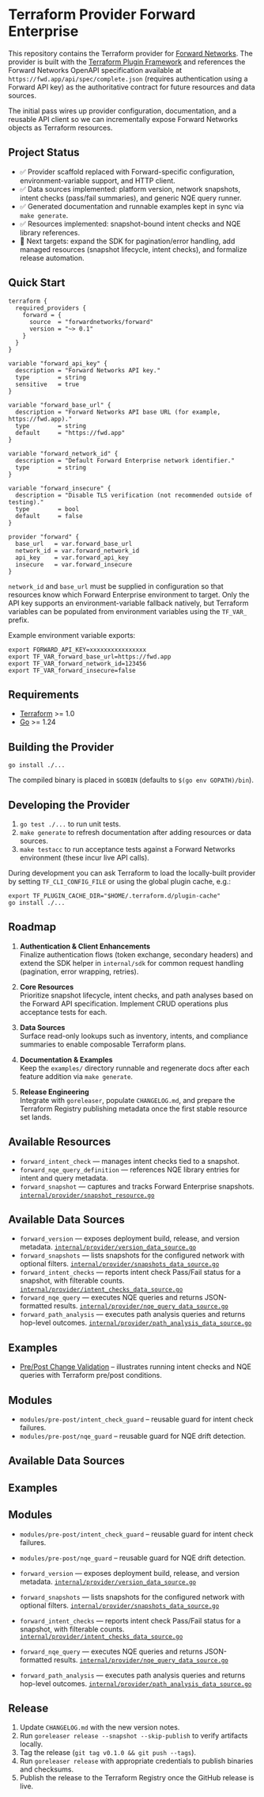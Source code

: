 # Terraform Provider Forward Enterprise

This repository contains the Terraform provider for [Forward Networks](https://www.forwardnetworks.com). The provider is built with the [Terraform Plugin Framework](https://github.com/hashicorp/terraform-plugin-framework) and references the Forward Networks OpenAPI specification available at `https://fwd.app/api/spec/complete.json` (requires authentication using a Forward API key) as the authoritative contract for future resources and data sources.

The initial pass wires up provider configuration, documentation, and a reusable API client so we can incrementally expose Forward Networks objects as Terraform resources.

## Project Status

- ✅ Provider scaffold replaced with Forward-specific configuration, environment-variable support, and HTTP client.
- ✅ Data sources implemented: platform version, network snapshots, intent checks (pass/fail summaries), and generic NQE query runner.
- ✅ Generated documentation and runnable examples kept in sync via `make generate`.
- ✅ Resources implemented: snapshot-bound intent checks and NQE library references.
- 🚧 Next targets: expand the SDK for pagination/error handling, add managed resources (snapshot lifecycle, intent checks), and formalize release automation.

## Quick Start

```hcl
terraform {
  required_providers {
    forward = {
      source  = "forwardnetworks/forward"
      version = "~> 0.1"
    }
  }
}

variable "forward_api_key" {
  description = "Forward Networks API key."
  type        = string
  sensitive   = true
}

variable "forward_base_url" {
  description = "Forward Networks API base URL (for example, https://fwd.app)."
  type        = string
  default     = "https://fwd.app"
}

variable "forward_network_id" {
  description = "Default Forward Enterprise network identifier."
  type        = string
}

variable "forward_insecure" {
  description = "Disable TLS verification (not recommended outside of testing)."
  type        = bool
  default     = false
}

provider "forward" {
  base_url   = var.forward_base_url
  network_id = var.forward_network_id
  api_key    = var.forward_api_key
  insecure   = var.forward_insecure
}
```

`network_id` and `base_url` must be supplied in configuration so that resources know which Forward Enterprise environment to target. Only the API key supports an environment-variable fallback natively, but Terraform variables can be populated from environment variables using the `TF_VAR_` prefix.

Example environment variable exports:

```shell
export FORWARD_API_KEY=xxxxxxxxxxxxxxxx
export TF_VAR_forward_base_url=https://fwd.app
export TF_VAR_forward_network_id=123456
export TF_VAR_forward_insecure=false
```

## Requirements

- [Terraform](https://developer.hashicorp.com/terraform/downloads) >= 1.0
- [Go](https://go.dev/dl/) >= 1.24

## Building the Provider

```shell
go install ./...
```

The compiled binary is placed in `$GOBIN` (defaults to `$(go env GOPATH)/bin`).

## Developing the Provider

1. `go test ./...` to run unit tests.
2. `make generate` to refresh documentation after adding resources or data sources.
3. `make testacc` to run acceptance tests against a Forward Networks environment (these incur live API calls).

During development you can ask Terraform to load the locally-built provider by setting `TF_CLI_CONFIG_FILE` or using the global plugin cache, e.g.:

```shell
export TF_PLUGIN_CACHE_DIR="$HOME/.terraform.d/plugin-cache"
go install ./...
```

## Roadmap

1. **Authentication & Client Enhancements**  
   Finalize authentication flows (token exchange, secondary headers) and extend the SDK helper in `internal/sdk` for common request handling (pagination, error wrapping, retries).

2. **Core Resources**  
   Prioritize snapshot lifecycle, intent checks, and path analyses based on the Forward API specification. Implement CRUD operations plus acceptance tests for each.

3. **Data Sources**  
   Surface read-only lookups such as inventory, intents, and compliance summaries to enable composable Terraform plans.

4. **Documentation & Examples**  
   Keep the `examples/` directory runnable and regenerate docs after each feature addition via `make generate`.

5. **Release Engineering**  
   Integrate with `goreleaser`, populate `CHANGELOG.md`, and prepare the Terraform Registry publishing metadata once the first stable resource set lands.


## Available Resources

- `forward_intent_check` — manages intent checks tied to a snapshot.
- `forward_nqe_query_definition` — references NQE library entries for intent and query metadata.
- `forward_snapshot` — captures and tracks Forward Enterprise snapshots. [`internal/provider/snapshot_resource.go`](internal/provider/snapshot_resource.go)

## Available Data Sources

- `forward_version` — exposes deployment build, release, and version metadata. [`internal/provider/version_data_source.go`](internal/provider/version_data_source.go)
- `forward_snapshots` — lists snapshots for the configured network with optional filters. [`internal/provider/snapshots_data_source.go`](internal/provider/snapshots_data_source.go)
- `forward_intent_checks` — reports intent check Pass/Fail status for a snapshot, with filterable counts. [`internal/provider/intent_checks_data_source.go`](internal/provider/intent_checks_data_source.go)
- `forward_nqe_query` — executes NQE queries and returns JSON-formatted results. [`internal/provider/nqe_query_data_source.go`](internal/provider/nqe_query_data_source.go)
- `forward_path_analysis` — executes path analysis queries and returns hop-level outcomes. [`internal/provider/path_analysis_data_source.go`](internal/provider/path_analysis_data_source.go)

## Examples

- [Pre/Post Change Validation](examples/pre-post) – illustrates running intent checks and NQE queries with Terraform pre/post conditions.

## Modules

- `modules/pre-post/intent_check_guard` – reusable guard for intent check failures.
- `modules/pre-post/nqe_guard` – reusable guard for NQE drift detection.

## Available Data Sources

## Examples

## Modules

- `modules/pre-post/intent_check_guard` – reusable guard for intent check failures.
- `modules/pre-post/nqe_guard` – reusable guard for NQE drift detection.

- `forward_version` — exposes deployment build, release, and version metadata. [`internal/provider/version_data_source.go`](internal/provider/version_data_source.go)
- `forward_snapshots` — lists snapshots for the configured network with optional filters. [`internal/provider/snapshots_data_source.go`](internal/provider/snapshots_data_source.go)
- `forward_intent_checks` — reports intent check Pass/Fail status for a snapshot, with filterable counts. [`internal/provider/intent_checks_data_source.go`](internal/provider/intent_checks_data_source.go)
- `forward_nqe_query` — executes NQE queries and returns JSON-formatted results. [`internal/provider/nqe_query_data_source.go`](internal/provider/nqe_query_data_source.go)
- `forward_path_analysis` — executes path analysis queries and returns hop-level outcomes. [`internal/provider/path_analysis_data_source.go`](internal/provider/path_analysis_data_source.go)

## Release

1. Update `CHANGELOG.md` with the new version notes.
2. Run `goreleaser release --snapshot --skip-publish` to verify artifacts locally.
3. Tag the release (`git tag v0.1.0 && git push --tags`).
4. Run `goreleaser release` with appropriate credentials to publish binaries and checksums.
5. Publish the release to the Terraform Registry once the GitHub release is live.
